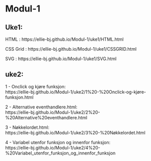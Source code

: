 # Modul-1

<h2>Uke1:</h2>
<p>
  HTML      : https://ellie-bj.github.io/Modul-1/uke1/HTML.html                      
</p>

<p>
  CSS Grid  : https://ellie-bj.github.io/Modul-1/uke1/CSSGRID.html                     
</p>

<p>
  SVG       : https://ellie-bj.github.io/Modul-1/uke1/SVG.html
</p>


<h2>uke2:</h2>
<p>
  1 - Onclick og kjøre funksjon:<br>
          https://ellie-bj.github.io/Modul-1/uke2/1%20-%20Onclick-og-kjøre-funksjon.html
</p>

<p>
  2 - Alternative eventhandlere.html:<br>
          https://ellie-bj.github.io/Modul-1/uke2/2%20-%20Alternative%20eventhandlere.html
</p>

<p>
 3 - Nøkkelordet.html:<br>
          https://ellie-bj.github.io/Modul-1/uke2/3%20-%20Nøkkelordet.html 
</p>

<p>
  4 - Variabel utenfor funksjon og innenfor funksjon:<br>
          https://ellie-bj.github.io/Modul-1/uke2/4%20-%20Variabel_utenfor_funksjon_og_innenfor_funksjon
</p>
